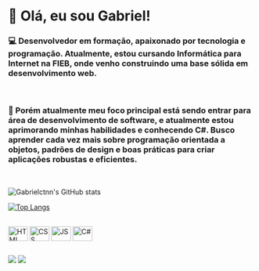 <h1>👋 Olá, eu sou Gabriel!</h1>
<h3> 💻 Desenvolvedor em formação, apaixonado por tecnologia e programação. Atualmente, estou cursando Informática para Internet na FIEB, onde venho construindo uma base sólida em desenvolvimento web. </h3> <br>
<h3> 🚀 Porém atualmente meu foco principal está sendo entrar para área de desenvolvimento de software, e atualmente estou aprimorando minhas habilidades e conhecendo C#. Busco aprender cada vez mais sobre programação orientada a objetos, padrões de design e boas práticas para criar aplicações robustas e eficientes.</h3> <br>

![Gabrielctnn's GitHub stats](https://github-readme-stats.vercel.app/api?username=gabrielctnn&show_icons=true&theme=midnight-purple)

[![Top Langs](https://github-readme-stats.vercel.app/api/top-langs/?username=gabrielctnn&layout=compact&theme=midnight-purple)](https://github.com/mask3ddd/github-readme-stats)

<div style="display: inline_block"> <br>
  <img align="center" alt="HTML" height="30" width="40" src="https://cdn.jsdelivr.net/gh/devicons/devicon/icons/html5/html5-original.svg" />
  <img align="center" alt="CSS" height="30" width="40" src="https://cdn.jsdelivr.net/gh/devicons/devicon/icons/css3/css3-original.svg" />
  <img align="center" alt="JS" height="30" width="40"  src="https://cdn.jsdelivr.net/gh/devicons/devicon/icons/javascript/javascript-original.svg" />
  <img align="center" alt="C#" height="30" width="40" src="https://cdn.jsdelivr.net/gh/devicons/devicon@latest/icons/csharp/csharp-original.svg" />
  
  ##

<div>
  <a href="https://twitter.com/_gabrielctn" target="_blank"><img src="https://img.shields.io/badge/Twitter-1DA1F2?style=for-the-badge&logo=twitter&logoColor=white" target="_blank"></a>
  <a href="https://www.instagram.com/_gabrielctn" target="_blank"><img src="https://img.shields.io/badge/Instagram-E4405F?style=for-the-badge&logo=instagram&logoColor=white" target="_blank"></a>
  </div>
 
